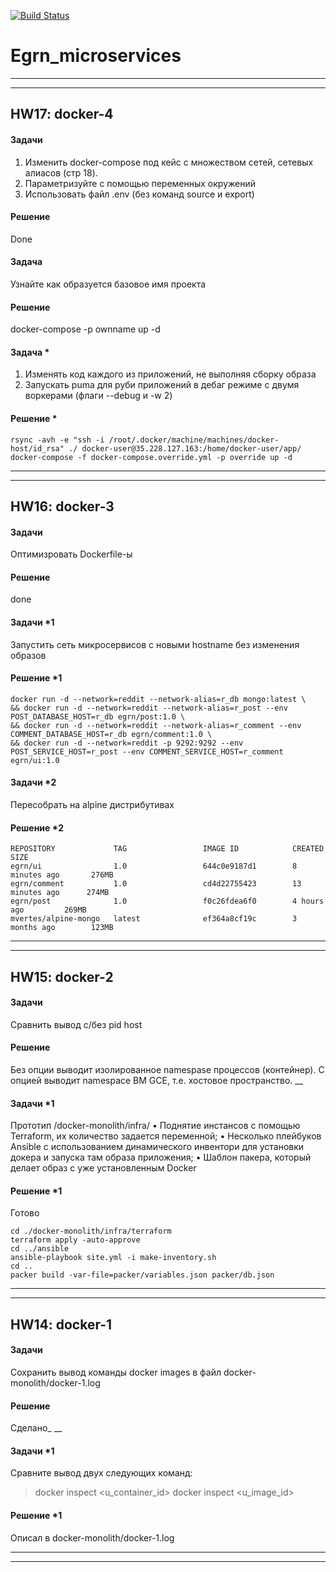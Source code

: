 [![Build Status](https://travis-ci.com/otus-devops-2019-02/Egrn_microservices.svg?branch=master)](https://travis-ci.com/otus-devops-2019-02/Egrn_microservices)
# Egrn_microservices
___
___
## HW17: docker-4
#### Задачи
1) Изменить docker-compose под кейс с множеством сетей, сетевых алиасов (стр 18).
2) Параметризуйте с помощью переменных окружений
3) Использовать файл .env (без команд source и export)
#### Решение
Done
#### Задача
Узнайте как образуется базовое имя проекта
#### Решение
docker-compose -p ownname up -d

#### Задача *
1) Изменять код каждого из приложений, не выполняя сборку образа
2) Запускать puma для руби приложений в дебаг режиме с двумя воркерами (флаги --debug и -w 2)
#### Решение *
```
rsync -avh -e "ssh -i /root/.docker/machine/machines/docker-host/id_rsa" ./ docker-user@35.228.127.163:/home/docker-user/app/
docker-compose -f docker-compose.override.yml -p override up -d
```

___
___

## HW16: docker-3
#### Задачи
Оптимизровать Dockerfile-ы
#### Решение
done
#### Задачи *1
Запустить сеть микросервисов с новыми hostname без изменения образов

#### Решение *1
```
docker run -d --network=reddit --network-alias=r_db mongo:latest \
&& docker run -d --network=reddit --network-alias=r_post --env POST_DATABASE_HOST=r_db egrn/post:1.0 \
&& docker run -d --network=reddit --network-alias=r_comment --env COMMENT_DATABASE_HOST=r_db egrn/comment:1.0 \
&& docker run -d --network=reddit -p 9292:9292 --env POST_SERVICE_HOST=r_post --env COMMENT_SERVICE_HOST=r_comment egrn/ui:1.0
```
#### Задачи *2
Пересобрать на alpine дистрибутивах

#### Решение *2
```
REPOSITORY             TAG                 IMAGE ID            CREATED             SIZE
egrn/ui                1.0                 644c0e9187d1        8 minutes ago       276MB
egrn/comment           1.0                 cd4d22755423        13 minutes ago      274MB
egrn/post              1.0                 f0c26fdea6f0        4 hours ago         269MB
mvertes/alpine-mongo   latest              ef364a8cf19c        3 months ago        123MB
```
___
___
## HW15: docker-2

#### Задачи
Сравнить вывод с/без pid host

#### Решение
Без опции выводит изолированное namespase процессов (контейнер). С опцией выводит namespace ВМ GCE, т.е. хостовое пространство.
__

#### Задачи *1
Прототип /docker-monolith/infra/
• Поднятие инстансов с помощью Terraform, их количество задается переменной;
• Несколько плейбуков Ansible с использованием динамического инвентори для установки докера и запуска там образа приложения;
• Шаблон пакера, который делает образ с уже установленным Docker

#### Решение *1
Готово
```
cd ./docker-monolith/infra/terraform
terraform apply -auto-approve
cd ../ansible
ansible-playbook site.yml -i make-inventory.sh
cd ..
packer build -var-file=packer/variables.json packer/db.json
```

___
___

## HW14: docker-1

#### Задачи
Cохранить вывод команды docker images в файл docker-monolith/docker-1.log

#### Решение
Сделано_
__

#### Задачи *1
Сравните вывод двух следующих команд:
>docker inspect <u_container_id>
>docker inspect <u_image_id>

#### Решение *1
Описал в docker-monolith/docker-1.log

___
___
